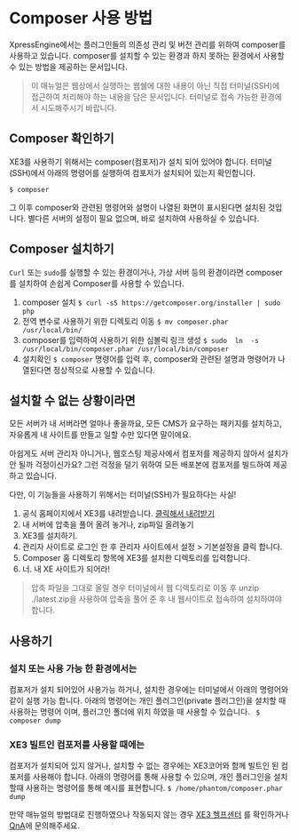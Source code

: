 
# Composer 사용 방법
XpressEngine에서는 플러그인들의 의존성 관리 및 버전 관리를 위하여 composer를 사용하고 있습니다.
composer를 설치할 수 있는 환경과 하지 못하는 환경에서 사용할 수 있는 방법을 제공하는 문서입니다.

> 이 매뉴얼은 웹상에서 실행하는 웹쉘에 대한 내용이 아닌 직접 터미널(SSH)에 접근하여 처리해야 하는 내용을 담은 문서입니다.
> 터미널로 접속 가능한 환경에서 시도해주시기 바랍니다.

## Composer 확인하기

XE3를 사용하기 위해서는 composer(컴포저)가 설치 되어 있어야 합니다.
터미널(SSH)에서 아래의 명령어를 실행하여 컴포저가 설치되어 있는지 확인합니다.

```$ composer```

그 이후 composer와 관련된 명령어와 설명이 나열된 화면이 표시된다면 설치된 것입니다.
별다른 서버의 설정이 필요 없으며, 바로 설치하여 사용하실 수 있습니다.

## Composer 설치하기
`Curl` 또는 `sudo`를 실행할 수 있는 환경이거나, 가상 서버 등의 환경이라면 composer를 설치하여 손쉽게 Composer를 사용할 수 있습니다.

1. composer 설치
`$ curl -sS https://getcomposer.org/installer | sudo php`
2. 전역 변수로 사용하기 위한 디렉토리 이동
`$ mv composer.phar /usr/local/bin/`
3. composer를 입력하여 사용하기 위한 심볼릭 링크 생성
`$ sudo  ln  -s /usr/local/bin/composer.phar /usr/local/bin/composer`
4. 설치확인
`$ composer`
명령어를 입력 후, composer와 관련된 설명과 명령어가 나열된다면 정상적으로 사용할 수 있습니다.


## 설치할 수 없는 상황이라면

모든 서버가 내 서버라면 얼마나 좋을까요,
모든 CMS가 요구하는 패키지를 설치하고, 자유롭게 내 사이트를 만들고 일할 수만 있다면 말이에요.

아쉽게도 서버 관리자 아니거나, 웹호스팅 제공사에서 컴포저를 제공하지 않아서 설치가 안 될까 걱정이신가요? 그런 걱정을 덜기 위하여 모든 배포본에 컴포저를 빌드하여 제공하고 있습니다.

다만, 이 기능들을 사용하기 위해서는 터미널(SSH)가 필요하다는 사실!

1. 공식 홈페이지에서 XE3를 내려받습니다. [클릭해서 내려받기](http://start.xpressengine.io/download/latest.zip)
2. 내 서버에 압축을 풀어 올려 놓거나, zip파일 올려놓기
3. XE3를 설치하기.
4. 관리자 사이트로 로그인 한 후  관리자 사이트에서 설정 > 기본설정을 클릭 합니다.
5.  Composer 홈 디렉토리 항목에 XE3를 설치한 디렉토리를 입력합니다.
6. 너. 내 XE 사이트가 되어라!

> 압축 파일을 그대로 올릴 경우 터미널에서 웹 디렉토리로 이동 후 unzip ./latest.zip을 사용하여 압축을 풀어 준 후 내 웹사이트로 접속하여 설치하여야 합니다.

## 사용하기
### 설치 또는 사용 가능 한 환경에서는
컴포저가 설치 되어있어 사용가능 하거나, 설치한 경우에는 터미널에서 아래의 명령어와 같이 실행 가능 합니다. 아래의 명령어는 개인 플러그인(private 플러그인)을 설치할 때 사용하는 명령어 이며, 플러그인 폴더에 위치 하였을 때 사용할 수 있습니다.
` $ composer dump`

### XE3 빌트인 컴포저를 사용할 때에는
컴포저가 설치되어 있지 않거나, 설치할 수 없는 경우에는 XE3코어와 함께 빌트인 된 컴포저를 사용해야 합니다. 아래의 명령어를 통해 사용할 수 있으며, 개인 플러그인을 설치 할때 사용하는 명령어를 통해 예시를 표현합니다.
`$ /home/phantom/composer.phar dump`



만약 매뉴얼의 방법대로 진행하였으나 작동되지 않는 경우 [XE3 헬프센터]([https://www.xpressengine.io/help](https://www.xpressengine.io/help)) 를 확인하거나 [QnA]([https://www.xpressengine.io/qna](https://www.xpressengine.io/qna))에 문의해주세요.
